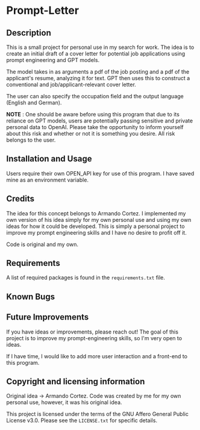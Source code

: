 # Prompt-Letter

## Description

This is a small project for personal use in my search for work. The idea is to create an initial draft of a cover letter for potential job applications
using prompt engineering and GPT models.

The model takes in as arguments a pdf of the job posting and a pdf of the applicant's resume, analyzing it for text. GPT then uses this to construct a conventional and job/applicant-relevant cover letter.

The user can also specify the occupation field and the output language (English and German).

__NOTE__ : One should be aware before using this program that due to its reliance on GPT models, users are potentially passing sensitive and private personal data to OpenAI. Please take the opportunity to inform yourself about this risk and whether or not it is something you desire. All risk belongs to the user.

## Installation and Usage

Users require their own OPEN_API key for use of this program. I have saved mine as an environment variable.

## Credits

The idea for this concept belongs to Armando Cortez. I implemented my own version of his idea simply for my own personal use and using my own ideas for how it could be developed. This is simply a personal project to improve my prompt engineering skills and I have no desire to profit off it.

Code is original and my own.

## Requirements

A list of required packages is found in the `requirements.txt` file.

## Known Bugs

## Future Improvements

If you have ideas or improvements, please reach out! The goal of this project is to improve my prompt-engineering skills, so I'm very open to ideas.

If I have time, I would like to add more user interaction and a front-end to this program.

## Copyright and licensing information

Original idea -> Armando Cortez. Code was created by me for my own personal use, however, it was his original idea.

This project is licensed under the terms of the GNU Affero General Public License v3.0. Please see the `LICENSE.txt` for specific details.
